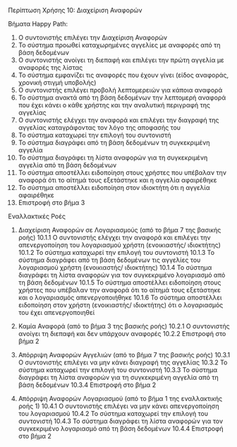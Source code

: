 Περίπτωση Χρήσης 10: Διαχείριση Αναφορών

Βήματα Happy Path:
1.  Ο συντονιστής επιλέγει την Διαχείριση Αναφορών
2.  Το σύστημα προωθεί καταχωρημένες αγγελίες με αναφορές από τη βάση δεδομένων 
3.  Ο συντονιστής ανοίγει τη διεπαφή και επιλέγει την πρώτη αγγελία με αναφορές της λίστας
4.  Το σύστημα εμφανίζει τις αναφορές που έχουν γίνει (είδος αναφοράς, χρονική στιγμή υποβολής)
5.  Ο συντονιστής επιλέγει προβολή λεπτομερειών για κάποια αναφορά
6.  Το σύστημα ανακτά από τη βάση δεδομένων την λεπτομερή αναφορά που έχει κάνει ο κάθε χρήστης και την αναλυτική περιγραφή της αγγελίας
7.  Ο συντονιστής ελέγχει την αναφορά και επιλέγει την διαγραφή της αγγελίας καταγράφοντας τον λόγο της αποφασής του
8.  Το σύστημα καταχωρεί την επιλογή του συντονιστή
9.  Το σύστημα διαγράφει από τη βάση δεδομένων τη συγκεκριμένη αγγελία
10. Το σύστημα διαγράφει τη λίστα αναφορών για τη συγκεκριμένη αγγελία από τη βάση δεδομένων
11. Το σύστημα αποστέλλει ειδοποίηση στους χρήστες που υπέβαλαν την αναφορά ότι το αίτημά τους εξετάστηκε και η αγγελία αφαιρέθηκε
12. Το σύστημα αποστέλλει ειδοποίηση στον ιδιοκτήτη ότι η αγγελία αφαιρέθηκε
13. Επιστροφή στο βήμα 3

Εναλλακτικές Ροές
1. Διαχείριση Αναφορών σε Λογαριασμούς (από το βήμα 7 της βασικής ροής)
10.1.1 Ο συντονιστής ελέγχει την αναφορά και επιλέγει την απενεργοποίηση του λογαριασμού χρήστη (ενοικιαστής/ ιδιοκτήτης)
10.1.2 Το σύστημα καταχωρεί την επιλογή του συντονιστή
10.1.3 Το σύστημα διαγράφει από τη βάση δεδομένων τις αγγελίες του λογαριασμού χρήστη (ενοικιαστής/ ιδιοκτήτης)
10.1.4 Το σύστημα διαγράφει τη λίστα αναφορών για τον συγκεκριμένο λογαριασμό από τη βάση δεδομένων
10.1.5 Το σύστημα αποστέλλει ειδοποίηση στους χρήστες που υπέβαλαν την αναφορά ότι το αίτημά τους εξετάστηκε και ο λογαριασμός απενεργοποιήθηκε
10.1.6 Το σύστημα αποστέλλει ειδοποίηση στον χρήστη (ενοικιαστής/ ιδιοκτήτης) ότι ο λογαριασμός του έχει απενεργοποιηθεί

2. Καμία Αναφορά (από το βήμα 3 της βασικής ροής)
10.2.1 Ο συντονιστής ανοίγει τη διεπαφή και δεν υπάρχουν αναφορές
10.2.2 Επιστροφή στο βήμα 2

3. Απόρριψη Αναφορών Αγγελιών (από το βήμα 7 της βασικής ροής)
10.3.1 Ο συντονιστής επιλέγει να μην κάνει διαγραφή της αγγελίας
10.3.2 Το σύστημα καταχωρεί την επιλογή του συντονιστή
10.3.3 Το σύστημα διαγράφει τη λίστα αναφορών για τη συγκεκριμένη αγγελία από τη βάση δεδομένων
10.3.4 Επιστροφή στο βήμα 2

4. Απόρριψη Αναφορών Λογαριασμού (από το βήμα 1 της εναλλακτικής ροής 1)
10.4.1 Ο συντονιστής επιλέγει να μην κάνει απενεργοποίηση του λογαριασμού
10.4.2 Το σύστημα καταχωρεί την επιλογή του συντονιστή
10.4.3 Το σύστημα διαγράφει τη λίστα αναφορών για τον συγκεκριμένο λογαριασμό από τη βάση δεδομένων
10.4.4 Επιστροφή στο βήμα 2
